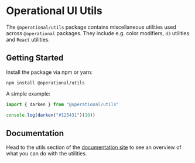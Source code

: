 # Operational UI Utils

<!-- separator -->

The `@operational/utils` package contains miscellaneous utilities used across `@operational` packages. They include e.g. color modifiers, `d3` utilities and `React` utilities.

## Getting Started

Install the package via npm or yarn:

`npm install @operational/utils`

A simple example:

```js
import { darken } from "@operational/utils"

console.log(darken("#125431")(10))
```

<!-- separator -->

## Documentation

Head to the utils section of the [documentation site](https://ui.contiamo.com/documentation/utils) to see an overview of what you can do with the utilities.


